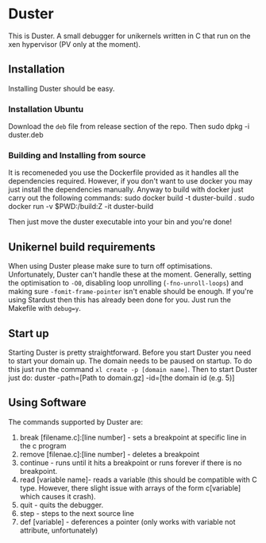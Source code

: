 # Duster

This is Duster. A small debugger for unikernels written in C that run on the xen hypervisor (PV only at the moment). 

## Installation 
Installing Duster should be easy. 

### Installation Ubuntu 
Download the `deb` file from release section of the repo. Then
    sudo dpkg -i duster.deb

### Building and Installing from source 
It is recomeneded you use the Dockerfile provided as it handles all the dependencies required. However, if you don't want to use docker you may just install the dependencies manually. Anyway to build with docker just carry out the following commands:
	sudo docker build -t duster-build .
	sudo docker run -v $PWD:/build:Z -it duster-build

Then just move the duster executable into your bin and you're done!

## Unikernel build requirements
When using Duster please make sure to turn off optimisations. Unfortunately, Duster can't handle these at the moment. Generally, setting the optimisation to `-O0`, disabling loop unrolling (`-fno-unroll-loops`) and making sure `-fomit-frame-pointer` isn't enable should be enough. If you're using Stardust then this has already been done for you. Just run the Makefile with `debug=y`.

## Start up 
Starting Duster is pretty straightforward. Before you start Duster you need to start your domain up. The domain needs to be paused on startup. To do this just run the command `xl create -p [domain name]`. Then to start Duster just do:
    duster -path=[Path to domain.gz] -id=[the domain id (e.g. 5)]

## Using Software 
The commands supported by Duster are:
1. break [filename.c]:[line number] - sets a breakpoint at specific line in the c program
2. remove [filenae.c]:[line number] - deletes a breakpoint
3. continue - runs until it hits a breakpoint or runs forever if there is no breakpoint.
4. read [variable name]- reads a variable (this should be compatible with C type. However, there slight issue with arrays of the form c[variable] which causes it crash).
5. quit - quits the debugger.
6. step - steps to the next source line
7. def [variable] - deferences a pointer (only works with variable not attribute, unfortunately)

 
